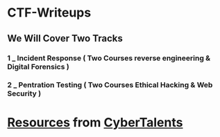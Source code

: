 # CTF-Writeups

## We Will Cover Two Tracks

### 1 _ Incident Response ( Two Courses reverse engineering & Digital Forensics )
### 2 _ Pentration Testing ( Two Courses Ethical Hacking & Web Security )

# [Resources](https://mega.nz/folder/eI4ggCDK#cY0LwulTbph9SCqubot-PA) from [CyberTalents](https://cybertalents.com/)
